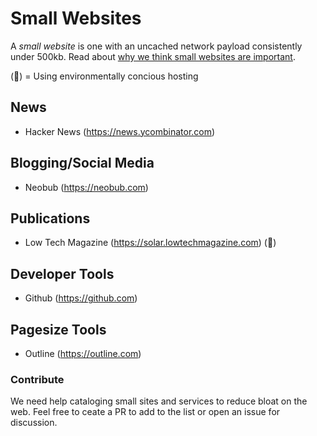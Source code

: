 # Small Websites
A *small website* is one with an uncached network payload consistently under 500kb. Read about [why we think small websites are important](https://github.com/bananatron/small-websites/blob/master/why.md).

(🌳) = Using environmentally concious hosting


## News
- Hacker News (https://news.ycombinator.com)

## Blogging/Social Media
- Neobub (https://neobub.com)

## Publications
- Low Tech Magazine (https://solar.lowtechmagazine.com) (🌳)

## Developer Tools
- Github (https://github.com)

## Pagesize Tools
- Outline (https://outline.com)


### Contribute
We need help cataloging small sites and services to reduce bloat on the web.
Feel free to ceate a PR to add to the list or open an issue for discussion.

